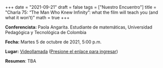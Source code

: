 +++
date      = "2021-09-21"
draft     = false
tags      = ["Nuestro Encuentro"]
title     = "Charla 75: “The Man Who Knew Infinity”: what the film will teach you (and what it won’t)"
math      = true
+++

**Conferencista:**  Paola Angarita. Estudiante de matemáticas, Universidad Pedagógica y Tecnológica de Colombia

**Fecha:** Martes 5 de octubre de 2021, 5:00 p.m.

**Lugar:** [Videollamada](https://meet.google.com/izy-pzig-pbf)  ([Presione el enlace para ingresar](https://meet.google.com/izy-pzig-pbf))

**Resumen**: TBA
